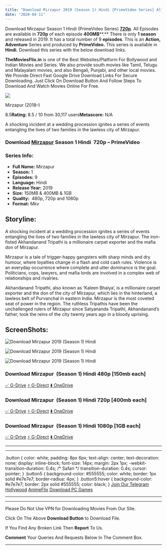 ```yaml
---
title: "Download Mirzapur 2019 (Season 1) Hindi {PrimeVideo Series} All Episodes WeB-DL || 480p [150MB] || 720p [400MB] || 1080p [1GB]"
date: "2020-04-11"
---
```


Download Mirzapur Season 1 Hindi (PrimeVideo Series) [**720p**](https://1moviesflix.com/720p-movies/). All Episodes are available in **720p** of each episode **400MB****.** There is only **1 season** and released in 2019. It has a total number of 9 **episodes**. This is an **Action, Adventure** Series and produced by **PrimeVideo.** This series is available in **Hindi.** Download this series with the below download links.

**TheMoviesFlix.in** is one of the Best Websites/Platform For Bollywood and Indian Movies and Series. We also provide south movies like Tamil, Telugu and Malayalam movies, and also Bengali, Punjabi, and other local movies. We Provide Direct Fast Google Drive Download Links For Secure Downloading. Just Click On Download Button And Follow Steps To Download And Watch Movies Online For Free.

[![](https://m.media-amazon.com/images/M/MV5BMWUyYWNiODItNjdmNS00ZDhlLWE0YjQtNGEyMDg3ODJiMTM3XkEyXkFqcGdeQXVyODQ5NDUwMDk@._V1_SX300.jpg)](https://www.imdb.com/title/tt6473300/ "Mirzapur")

Mirzapur (2018–)

8.5**Rating:** 8.5 / 10 from 30,117 users**Metascore:** N/A

A shocking incident at a wedding procession ignites a series of events entangling the lives of two families in the lawless city of Mirzapur.

### Download [Mirzapur](https://www.imdb.com/title/tt6473300/) Season 1 Hindi  720p – PrimeVideo

### Series Info:

- **Full Name:** Mirzapur
- **Season:** 1
- **Episodes:** 9
- **Language:** Hindi
- **Release Year:** 2019
- **Size:** 150MB & 400MB & 1GB
- **Quality:**  480p, 720p and 1080p
- **Format:** Mkv

## Storyline:

A shocking incident at a wedding procession ignites a series of events entangling the lives of two families in the lawless city of Mirzapur. The iron-fisted Akhandanand Tripathi is a millionaire carpet exporter and the mafia don of Mirzapur.

Mirzapur is a tale of trigger-happy gangsters with sharp minds and dry humour, where loyalties change in a flash and cold cash rules. Violence is an everyday occurrence where complete and utter dominance is the goal. Politicians, cops, lawyers, and mafia lords are involved in a complex web of relationships and rivalries.

Akhandanand Tripathi, also known as ‘Kaleen Bhaiya’, is a millionaire carpet exporter and the don of the city of Mirzapur, which lies in the hinterland, a lawless belt of Purvanchal in eastern India. Mirzapur is the most coveted seat of power in the region. The ruthless Tripathis have been the unchallenged rulers of Mirzapur since Satyananda Tripathi, Akhandanand’s father, took the reins of the city twenty years ago in a bloody uprising.

## ScreenShots:

![Download Mirzapur 2019 (Season 1) Hindi](https://i.imgur.com/qMXAaLh.png)

![Download Mirzapur 2019 (Season 1) Hindi](https://i.imgur.com/QBKNTlM.png)

![Download Mirzapur 2019 (Season 1) Hindi](https://i.imgur.com/ROM5Eeu.png)

### Download Mirzapur  (Season 1) Hindi 480p \[150mb each\]

[✅ G-Drive](https://1moviesflix.com?a270777880=T0QxYW9nMisyZmxTdGl4aC9oQnk2Ym9OTlpMWHd4ZSsrcmRBSWp5TWNkMm9ESHFPV1RYVldvTWFmRldpRjA4Q2VjWnFCSjg4cVRpcFBBblRTYTRJbmh5a2dPNk5OcXp6bTZVOGtTT3hhb3c9) [⚡ G-Direct](https://1moviesflix.com?a270777880=T0QxYW9nMisyZmxTdGl4aC9oQnk2Ym9OTlpMWHd4ZSsrcmRBSWp5TWNkMm9ESHFPV1RYVldvTWFmRldpRjA4Q2Q4VHNuSDBZdmdKSk5hT1pXaS9LczRPTWg3UTAraG5jTmhjdDJ2WVBLVUE9) [⬇️ OneDrive](https://1moviesflix.com?a270777880=T0QxYW9nMisyZmxTdGl4aC9oQnk2Ym9OTlpMWHd4ZSsrcmRBSWp5TWNkMm9ESHFPV1RYVldvTWFmRldpRjA4Q1JZZWhhbXdnMUNBZEs5d1dtRGVaTUlRVWJtNEhweGREYUhsaXlNR1VNTlk9)

### Download Mirzapur  (Season 1) Hindi 720p \[400mb each\]

[✅ G-Drive](https://1moviesflix.com?a270777880=T0QxYW9nMisyZmxTdGl4aC9oQnk2Ym9OTlpMWHd4ZSsrcmRBSWp5TWNkMm9ESHFPV1RYVldvTWFmRldpRjA4Q05sRHdod1hxYUZjakRuWXFwODZNcWNiOWkrbWVCYjNtanI3bmltOFZhQ2s9) [⚡ G-Direct](https://1moviesflix.com?a270777880=T0QxYW9nMisyZmxTdGl4aC9oQnk2Ym9OTlpMWHd4ZSsrcmRBSWp5TWNkMm9ESHFPV1RYVldvTWFmRldpRjA4Q0ZZLzhGYldUOVBYU09zaWZTMkZuV2hPWXFOSmpTUGlzcWdEOGxXN0FCUVk9) [⬇️ OneDrive](https://1moviesflix.com?a270777880=T0QxYW9nMisyZmxTdGl4aC9oQnk2Ym9OTlpMWHd4ZSsrcmRBSWp5TWNkMm9ESHFPV1RYVldvTWFmRldpRjA4Q2NPWjVrNUNBa0NpVUN3RmZqaHU2WGRwdjRFQnlSZEtjL0QxWTNIVG90bjQ9)

### Download Mirzapur  (Season 1) Hindi 1080p \[1GB each\]

[✅ G-Drive](https://1moviesflix.com?a270777880=T0QxYW9nMisyZmxTdGl4aC9oQnk2Ym9OTlpMWHd4ZSsrcmRBSWp5TWNkMm9ESHFPV1RYVldvTWFmRldpRjA4Q3hCYkVPbmFhdy80T1dLaXVhdnhTZ0RsYVp1cXVxV0lEZG5uaHZ2UE0vWUE9) [⚡ G-Direct](https://1moviesflix.com?a270777880=T0QxYW9nMisyZmxTdGl4aC9oQnk2Ym9OTlpMWHd4ZSsrcmRBSWp5TWNkMm9ESHFPV1RYVldvTWFmRldpRjA4Q2pYY0hSV0VHN3JsL09lK0x6cEtRTmtTWTlnQW1hdEZnWFNyRTExYjUxaGs9) [⬇️ OneDrive](https://1moviesflix.com?a270777880=T0QxYW9nMisyZmxTdGl4aC9oQnk2Ym9OTlpMWHd4ZSsrcmRBSWp5TWNkMm9ESHFPV1RYVldvTWFmRldpRjA4Qy9qTHkzcEI3QkxVYmpjanRRanR2a29EZU5JQ1ZYbmpjRGtXRHRSWFYvejQ9)

* * *

* * *

.button { color: white; padding: 8px 6px; text-align: center; text-decoration: none; display: inline-block; font-size: 14px; margin: 2px 1px; -webkit-transition-duration: 0.4s; /\* Safari \*/ transition-duration: 0.4s; cursor: pointer; } .button5 { background-color: #555555; color: white; border: 1px solid #e7e7e7; border-radius: 4px; } .button5:hover { background-color: #e7e7e7; border: 2px solid #555555; color: black; } [Join Our Telegram](http://gdrivepro.xyz/join.php) [Hollywood](https://moviesverse.com/) [AnimeFlix](https://animeflix.in/) [Download PC Games](https://gamesflix.net/)  

* * *

* * *

  

Please Do Not Use VPN for Downloading Movies From Our Site.

Click On The Above **Download Button** to Download File.

If You Find Any Broken Link Then **Report** To Us.

**Comment** Your Queries And Requests Below In The Comment Box.

* * *

